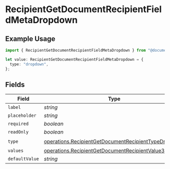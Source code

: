 # RecipientGetDocumentRecipientFieldMetaDropdown

## Example Usage

```typescript
import { RecipientGetDocumentRecipientFieldMetaDropdown } from "@documenso/sdk-typescript/models/operations";

let value: RecipientGetDocumentRecipientFieldMetaDropdown = {
  type: "dropdown",
};
```

## Fields

| Field                                                                                                                        | Type                                                                                                                         | Required                                                                                                                     | Description                                                                                                                  |
| ---------------------------------------------------------------------------------------------------------------------------- | ---------------------------------------------------------------------------------------------------------------------------- | ---------------------------------------------------------------------------------------------------------------------------- | ---------------------------------------------------------------------------------------------------------------------------- |
| `label`                                                                                                                      | *string*                                                                                                                     | :heavy_minus_sign:                                                                                                           | N/A                                                                                                                          |
| `placeholder`                                                                                                                | *string*                                                                                                                     | :heavy_minus_sign:                                                                                                           | N/A                                                                                                                          |
| `required`                                                                                                                   | *boolean*                                                                                                                    | :heavy_minus_sign:                                                                                                           | N/A                                                                                                                          |
| `readOnly`                                                                                                                   | *boolean*                                                                                                                    | :heavy_minus_sign:                                                                                                           | N/A                                                                                                                          |
| `type`                                                                                                                       | [operations.RecipientGetDocumentRecipientTypeDropdown](../../models/operations/recipientgetdocumentrecipienttypedropdown.md) | :heavy_check_mark:                                                                                                           | N/A                                                                                                                          |
| `values`                                                                                                                     | [operations.RecipientGetDocumentRecipientValue3](../../models/operations/recipientgetdocumentrecipientvalue3.md)[]           | :heavy_minus_sign:                                                                                                           | N/A                                                                                                                          |
| `defaultValue`                                                                                                               | *string*                                                                                                                     | :heavy_minus_sign:                                                                                                           | N/A                                                                                                                          |